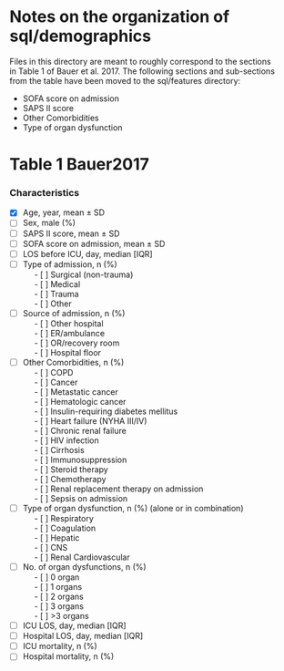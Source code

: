 # Notes on the organization of sql/demographics  
Files in this directory are meant to roughly correspond to the sections  
in Table 1 of Bauer et al. 2017. The following sections and sub-sections  
from the table have been moved to the sql/features directory:   
- SOFA score on admission  
- SAPS II score  
- Other Comorbidities
- Type of organ dysfunction

# Table 1 Bauer2017  
### **Characteristics**  
- [x] Age, year, mean ± SD  
- [ ] Sex, male (%)  
- [ ] SAPS II score, mean ± SD  
- [ ] SOFA score on admission, mean ± SD   
- [ ] LOS before ICU, day, median [IQR]   
- [ ] Type of admission, n (%)  
&nbsp;&nbsp;&nbsp;&nbsp; - [ ] Surgical (non-trauma)  
&nbsp;&nbsp;&nbsp;&nbsp; - [ ] Medical  
&nbsp;&nbsp;&nbsp;&nbsp; - [ ] Trauma  
&nbsp;&nbsp;&nbsp;&nbsp; - [ ] Other  
- [ ] Source of admission, n (%)   
&nbsp;&nbsp;&nbsp;&nbsp; - [ ] Other hospital  
&nbsp;&nbsp;&nbsp;&nbsp; - [ ] ER/ambulance  
&nbsp;&nbsp;&nbsp;&nbsp; - [ ] OR/recovery room  
&nbsp;&nbsp;&nbsp;&nbsp; - [ ] Hospital floor  
- [ ] Other Comorbidities, n (%)  
&nbsp;&nbsp;&nbsp;&nbsp; - [ ] COPD  
&nbsp;&nbsp;&nbsp;&nbsp; - [ ] Cancer  
&nbsp;&nbsp;&nbsp;&nbsp; - [ ] Metastatic cancer  
&nbsp;&nbsp;&nbsp;&nbsp; - [ ] Hematologic cancer  
&nbsp;&nbsp;&nbsp;&nbsp; - [ ] Insulin-requiring diabetes mellitus  
&nbsp;&nbsp;&nbsp;&nbsp; - [ ] Heart failure (NYHA III/IV)  
&nbsp;&nbsp;&nbsp;&nbsp; - [ ] Chronic renal failure  
&nbsp;&nbsp;&nbsp;&nbsp; - [ ] HIV infection  
&nbsp;&nbsp;&nbsp;&nbsp; - [ ] Cirrhosis  
&nbsp;&nbsp;&nbsp;&nbsp; - [ ] Immunosuppression  
&nbsp;&nbsp;&nbsp;&nbsp; - [ ] Steroid therapy  
&nbsp;&nbsp;&nbsp;&nbsp; - [ ] Chemotherapy  
&nbsp;&nbsp;&nbsp;&nbsp; - [ ] Renal replacement therapy on admission  
&nbsp;&nbsp;&nbsp;&nbsp; - [ ] Sepsis on admission  
- [ ] Type of organ dysfunction, n (%) (alone or in combination)  
&nbsp;&nbsp;&nbsp;&nbsp; - [ ] Respiratory  
&nbsp;&nbsp;&nbsp;&nbsp; - [ ] Coagulation  
&nbsp;&nbsp;&nbsp;&nbsp; - [ ] Hepatic  
&nbsp;&nbsp;&nbsp;&nbsp; - [ ] CNS  
&nbsp;&nbsp;&nbsp;&nbsp; - [ ] Renal Cardiovascular  
- [ ] No. of organ dysfunctions, n (%)   
&nbsp;&nbsp;&nbsp;&nbsp; - [ ] 0 organ  
&nbsp;&nbsp;&nbsp;&nbsp; - [ ] 1 organs  
&nbsp;&nbsp;&nbsp;&nbsp; - [ ] 2 organs  
&nbsp;&nbsp;&nbsp;&nbsp; - [ ] 3 organs  
&nbsp;&nbsp;&nbsp;&nbsp; - [ ] >3 organs  
- [ ] ICU LOS, day, median [IQR]   
- [ ] Hospital LOS, day, median [IQR]   
- [ ] ICU mortality, n (%)  
- [ ] Hospital mortality, n (%) 
